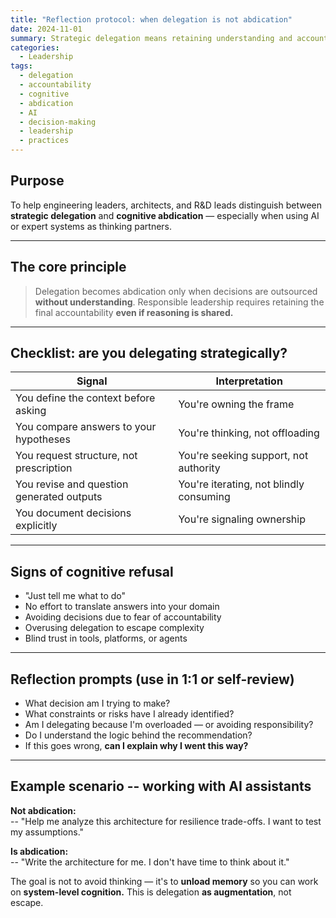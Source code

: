 ```yaml
---
title: "Reflection protocol: when delegation is not abdication"
date: 2024-11-01
summary: Strategic delegation means retaining understanding and accountability when using AI or expert input; abdication occurs when decisions are outsourced without comprehension.
categories:
  - Leadership
tags:
  - delegation
  - accountability
  - cognitive
  - abdication
  - AI
  - decision-making
  - leadership
  - practices
---
```


## Purpose

To help engineering leaders, architects, and R&D leads distinguish between **strategic delegation** and **cognitive abdication** — especially when using AI or expert systems as thinking partners.

---

## The core principle

> Delegation becomes abdication only when decisions are outsourced **without understanding**.
> Responsible leadership requires retaining the final accountability **even if reasoning is shared.**

---

## Checklist: are you delegating strategically?

| Signal                                    | Interpretation                                 |
|-------------------------------------------|------------------------------------------------|
| You define the context before asking      | You're owning the frame                     |
| You compare answers to your hypotheses    | You're thinking, not offloading             |
| You request structure, not prescription   | You're seeking support, not authority       |
| You revise and question generated outputs | You're iterating, not blindly consuming     |
| You document decisions explicitly         | You're signaling ownership                  |

---

## Signs of cognitive refusal

- "Just tell me what to do"
- No effort to translate answers into your domain
- Avoiding decisions due to fear of accountability
- Overusing delegation to escape complexity
- Blind trust in tools, platforms, or agents

---

## Reflection prompts (use in 1:1 or self-review)

- What decision am I trying to make?
- What constraints or risks have I already identified?
- Am I delegating because I'm overloaded — or avoiding responsibility?
- Do I understand the logic behind the recommendation?
- If this goes wrong, **can I explain why I went this way?**

---

## Example scenario -- working with AI assistants

**Not abdication:**  
-- "Help me analyze this architecture for resilience trade-offs. I want to test my assumptions."

**Is abdication:**  
-- "Write the architecture for me. I don't have time to think about it."

The goal is not to avoid thinking — it's to **unload memory** so you can work on **system-level cognition.**
This is delegation **as augmentation**, not escape.


